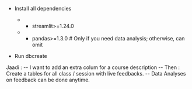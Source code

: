 - Install all dependencies
  - - streamlit>=1.24.0
  - - pandas>=1.3.0  # Only if you need data analysis; otherwise, can omit

- Run dbcreate


Jaadi :
  -- I want to add an extra colum for a  course description
  -- Then :  Create a tables for all class / session with live feedbacks.
  -- Data Analyses on feedback can be done anytime.

